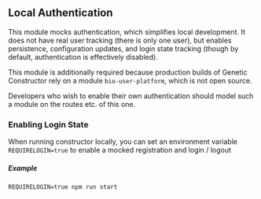 ## Local Authentication

This module mocks authentication, which simplifies local development. It does not have real user tracking (there is only one user), but enables persistence, configuration updates, and login state tracking (though by default, authentication is effectively disabled).

This module is additionally required because production builds of Genetic Constructor rely on a module `bio-user-platform`, which is not open source.

Developers who wish to enable their own authentication should model such a module on the routes etc. of this one.

### Enabling Login State

When running constructor locally, you can set an environment variable `REQUIRELOGIN=true` to enable a mocked registration and login / logout

##### Example

`REQUIRELOGIN=true npm run start`
